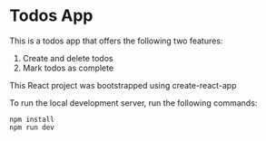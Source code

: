 # Todos App

This is a todos app that offers the following two features:

1. Create and delete todos
2. Mark todos as complete

This React project was bootstrapped using create-react-app

To run the local development server, run the following commands:

```
npm install
npm run dev
```
